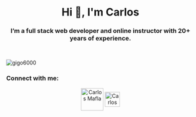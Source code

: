 <h1 align="center">Hi 👋, I'm Carlos</h1>
<h3 align="center">I’m a full stack web developer and online instructor with 20+ years of experience.
</h3>

</br>
<p align="left"> <img src="https://komarev.com/ghpvc/?username=gigo6000&label=Profile%20views&color=0e75b6&style=flat" alt="gigo6000" /> </p>

<h3 align="left">Connect with me:</h3>
<p align="center">
  <a href="https://www.youtube.com/c/CarlosMafla" target="blank"><img align="center" src="https://github.com/rahuldkjain/github-profile-readme-generator/blob/master/src/images/icons/Social/youtube.svg" alt="Carlos Mafla" height="60" width="60" /></a>
  <a href="http://eepurl.com/dGyT0L" target="blank"><img align="center" src="https://github.com/rahuldkjain/github-profile-readme-generator/blob/master/src/images/icons/ProgrammingLanguages/javascript.svg" alt="Carlos Mafla Newsletter" height="40" width="40" /></a>
</p>


<!--
**gigo6000/gigo6000** is a ✨ _special_ ✨ repository because its `README.md` (this file) appears on your GitHub profile.

Here are some ideas to get you started:

- 🔭 I’m currently working on ...
- 🌱 I’m currently learning ...
- 👯 I’m looking to collaborate on ...
- 🤔 I’m looking for help with ...
- 💬 Ask me about ...
- 📫 How to reach me: ...
- 😄 Pronouns: ...
- ⚡ Fun fact: ...
-->
